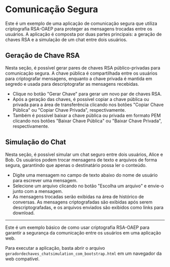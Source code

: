 # Comunicação Segura

Este é um exemplo de uma aplicação de comunicação segura que utiliza criptografia RSA-OAEP para proteger as mensagens trocadas entre os usuários. A aplicação é composta por duas partes principais: a geração de chaves RSA e a simulação de um chat entre dois usuários.

## Geração de Chave RSA

Nesta seção, é possível gerar pares de chaves RSA público-privadas para comunicação segura. A chave pública é compartilhada entre os usuários para criptografar mensagens, enquanto a chave privada é mantida em segredo e usada para descriptografar as mensagens recebidas.

- Clique no botão "Gerar Chave" para gerar um novo par de chaves RSA.
- Após a geração das chaves, é possível copiar a chave pública ou privada para a área de transferência clicando nos botões "Copiar Chave Pública" ou "Copiar Chave Privada", respectivamente.
- Também é possível baixar a chave pública ou privada em formato PEM clicando nos botões "Baixar Chave Pública" ou "Baixar Chave Privada", respectivamente.

## Simulação do Chat

Nesta seção, é possível simular um chat seguro entre dois usuários, Alice e Bob. Os usuários podem trocar mensagens de texto e arquivos de forma segura, garantindo que apenas o destinatário possa ler o conteúdo.

- Digite uma mensagem no campo de texto abaixo do nome de usuário para escrever uma mensagem.
- Selecione um arquivo clicando no botão "Escolha um arquivo" e envie-o junto com a mensagem.
- As mensagens trocadas serão exibidas na área de histórico de conversas. As mensagens criptografadas são exibidas após serem descriptografadas, e os arquivos enviados são exibidos como links para download.

---

Este é um exemplo básico de como usar criptografia RSA-OAEP para garantir a segurança da comunicação entre os usuários em uma aplicação web.

Para executar a aplicação, basta abrir o arquivo `geradordechaves_chatsimulation_com_bootstrap.html` em um navegador da web compatível.
